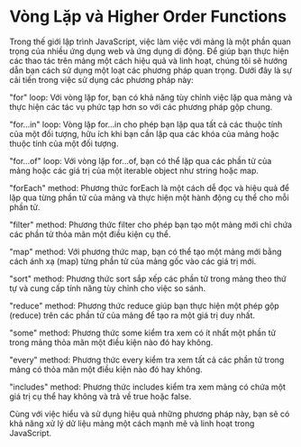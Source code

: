 # Vòng Lặp và Higher Order Functions

Trong thế giới lập trình JavaScript, việc làm việc với mảng là một phần quan trọng của nhiều ứng dụng web và ứng dụng di động. Để giúp bạn thực hiện các thao tác trên mảng một cách hiệu quả và linh hoạt, chúng tôi sẽ hướng dẫn bạn cách sử dụng một loạt các phương pháp quan trọng. Dưới đây là sự cải tiến trong việc sử dụng các phương pháp này:

"for" loop: Với vòng lặp for, bạn có khả năng tùy chỉnh việc lặp qua mảng và thực hiện các tác vụ phức tạp hơn so với các phương pháp gộp chung.

"for...in" loop: Vòng lặp for...in cho phép bạn lặp qua tất cả các thuộc tính của một đối tượng, hữu ích khi bạn cần lặp qua các khóa của mảng hoặc thuộc tính của một đối tượng.

"for...of" loop: Với vòng lặp for...of, bạn có thể lặp qua các phần tử của mảng hoặc các giá trị của một iterable object như string hoặc map.

"forEach" method: Phương thức forEach là một cách dễ đọc và hiệu quả để lặp qua từng phần tử của mảng và thực hiện một hành động cụ thể cho mỗi phần tử.

"filter" method: Phương thức filter cho phép bạn tạo một mảng mới chỉ chứa các phần tử thỏa mãn một điều kiện cụ thể.

"map" method: Với phương thức map, bạn có thể tạo một mảng mới bằng cách ánh xạ (map) từng phần tử của mảng gốc vào các giá trị mới.

"sort" method: Phương thức sort sắp xếp các phần tử trong mảng theo thứ tự và cung cấp tính năng tùy chỉnh cho việc so sánh.

"reduce" method: Phương thức reduce giúp bạn thực hiện một phép gộp (reduce) trên các phần tử của mảng để tạo ra một giá trị duy nhất.

"some" method: Phương thức some kiểm tra xem có ít nhất một phần tử trong mảng thỏa mãn một điều kiện nào đó hay không.

"every" method: Phương thức every kiểm tra xem tất cả các phần tử trong mảng có thỏa mãn một điều kiện nào đó hay không.

"includes" method: Phương thức includes kiểm tra xem mảng có chứa một giá trị cụ thể hay không và trả về true hoặc false.

Cùng với việc hiểu và sử dụng hiệu quả những phương pháp này, bạn sẽ có khả năng xử lý dữ liệu mảng một cách mạnh mẽ và linh hoạt trong JavaScript.
